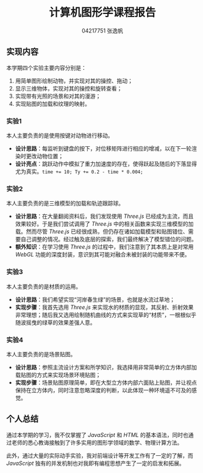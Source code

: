 # <center>计算机图形学课程报告</center>

<center>04217751 张逸帆</center>

## 实现内容

本学期四个实验主要内容分别是：
1.  用简单图形绘制动物，并实现对其的操控、拖动；
2.  显示三维物体，实现对其的操控和旋转查看；
3.  实现带有光照的场景和对其的漫游；
4.  实现贴图的加载和纹理的映射。

### 实验1

本人主要负责的是使用按键对动物进行移动。

*   **设计思路**：每监听到键盘的按下，对位移矩阵进行相应的增减，以在下一轮渲染时更改动物位置；
*   **设计亮点**：跳跃动作中模拟了重力加速度的存在，使得跃起及随后的下落显得尤为真实。`time += 10; Ty += 0.2 - time * 0.004;`

### 实验2

本人主要负责的是三维模型的加载和轨迹跟踪球。

*   **设计思路**：在大量翻阅资料后，我们发现使用 *Three.js* 已经成为主流，而且效果较好。于是我们尝试调用了 *Three.js* 中的相关函数来实现三维模型的加载。然而尽管 *Three.js* 已经很成熟，但仍存在诸如加载模型和贴图错位、需要自己调整的情况。经过触及底层的探索，我们最终解决了模型错位的问题。
*   **额外知识**：在学习使用 *Three.js* 的过程中，我们注意到了其本质上是对常用 *WebGL* 功能的深度封装，意识到其可能对融合未被封装的功能带来不便。

### 实验3

本人主要负责的是材质的运用。

*   **设计思路**：我们希望实现“河岸春生绿”的场景，也就是水流过草地；
*   **实现步骤**：我首先选用 *Three.js* 来实现水的材质的显现，其反射、折射效果非常理想；随后我又选用绘制随机曲线的方式来实现草的“材质”，一根根似乎随波摇曳的绿草的效果差强人意。

### 实验4

本人主要负责的是场景贴图。

*   **设计思路**：参照主流设计方案和所学知识，我选择用非常简单的立方体内部加载贴图的方式来实现场景环境贴图；
*   **实现步骤**：场景贴图原理简单，即在大型立方体内部六面贴上贴图，并让视点保持在立方体内，同时注意忽略深度的判断，以此体现一种环境遥不可及的感觉。

## 个人总结

通过本学期的学习，我不仅掌握了 *JavaScript* 和 *HTML* 的基本语法，同时也通过老师的悉心教诲接触到了许多实用的图形学领域的数学、物理计算方法。

此外，通过大量的实际动手实验，我对前端设计等开发工作有了一定的了解，而 *JavaScript* 独有的并发机制也对我即有编程思想产生了一定的启发和拓展。